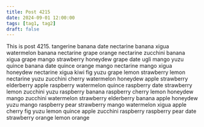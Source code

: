 ```yaml
---
title: Post 4215
date: 2024-09-01 12:00:00
tags: [tag1, tag2]
draft: false
---
```

This is post 4215.
tangerine
banana
date
nectarine
banana
xigua
watermelon
banana
nectarine
grape
orange
nectarine
zucchini
banana
xigua
grape
mango
strawberry
honeydew
grape
date
ugli
mango
yuzu
quince
banana
date
quince
orange
mango
nectarine
mango
xigua
honeydew
nectarine
xigua
kiwi
fig
yuzu
grape
lemon
strawberry
lemon
nectarine
yuzu
zucchini
cherry
watermelon
honeydew
apple
strawberry
elderberry
apple
raspberry
watermelon
quince
raspberry
date
strawberry
lemon
zucchini
yuzu
raspberry
banana
raspberry
cherry
lemon
honeydew
mango
zucchini
watermelon
strawberry
elderberry
banana
apple
honeydew
yuzu
mango
raspberry
pear
strawberry
mango
watermelon
xigua
apple
cherry
fig
yuzu
lemon
quince
apple
zucchini
raspberry
raspberry
pear
date
strawberry
orange
lemon
orange
